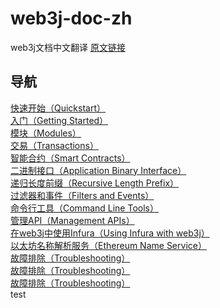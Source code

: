 # web3j-doc-zh
web3j文档中文翻译
[原文链接](https://docs.web3j.io/)
## 导航
[快速开始（Quickstart）](https://docs.web3j.io/)</br>
[入门（Getting Started）](https://docs.web3j.io/)</br>
[模块（Modules）](https://docs.web3j.io/)</br>
[交易（Transactions）](https://docs.web3j.io/)</br>
[智能合约（Smart Contracts）](https://docs.web3j.io/)</br>
[二进制接口（Application Binary Interface）](https://docs.web3j.io/)</br>
[递归长度前缀（Recursive Length Prefix）](https://docs.web3j.io/)</br>
[过滤器和事件（Filters and Events）](https://docs.web3j.io/)</br>
[命令行工具（Command Line Tools）](https://docs.web3j.io/)</br>
[管理API（Management APIs）](https://docs.web3j.io/)</br>
[在web3j中使用Infura（Using Infura with web3j）](https://docs.web3j.io/)</br>
[以太坊名称解析服务（Ethereum Name Service）](https://docs.web3j.io/)</br>
[故障排除（Troubleshooting）](https://docs.web3j.io/)</br>
[故障排除（Troubleshooting）](https://docs.web3j.io/)</br>
[故障排除（Troubleshooting）](https://docs.web3j.io/)</br>
test


